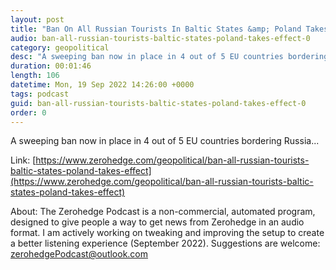 ```yaml
---
layout: post
title: "Ban On All Russian Tourists In Baltic States &amp; Poland Takes Effect"
audio: ban-all-russian-tourists-baltic-states-poland-takes-effect-0
category: geopolitical
desc: "A sweeping ban now in place in 4 out of 5 EU countries bordering Russia..."
duration: 00:01:46
length: 106
datetime: Mon, 19 Sep 2022 14:26:00 +0000
tags: podcast
guid: ban-all-russian-tourists-baltic-states-poland-takes-effect-0
order: 0
---
```

A sweeping ban now in place in 4 out of 5 EU countries bordering Russia...

Link: [https://www.zerohedge.com/geopolitical/ban-all-russian-tourists-baltic-states-poland-takes-effect](https://www.zerohedge.com/geopolitical/ban-all-russian-tourists-baltic-states-poland-takes-effect)

About: The Zerohedge Podcast is a non-commercial, automated program, designed to give people a way to get news from Zerohedge in an audio format.  I am actively working on tweaking and improving the setup to create a better listening experience (September 2022).  Suggestions are welcome: [zerohedgePodcast@outlook.com](mailto:zerohedgePodcast@outlook.com)